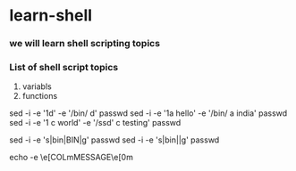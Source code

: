 # learn-shell

### we will learn shell scripting topics

### List of shell script topics

1. variabls
2. functions



sed -i -e '1d' -e '/bin/ d' passwd
sed -i -e '1a hello' -e '/bin/ a india' passwd
sed -i -e '1 c world' -e '/ssd' c testing' passwd

sed -i -e 's|bin|BIN|g' passwd
sed -i -e 's|bin||g' passwd

echo -e \e[COLmMESSAGE\e[0m 

